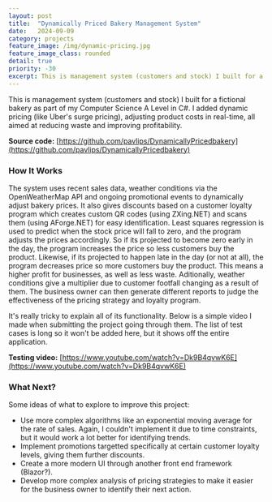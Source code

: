 ```yaml
---
layout: post
title:  "Dynamically Priced Bakery Management System"
date:   2024-09-09
category: projects
feature_image: /img/dynamic-pricing.jpg
feature_image_class: rounded
detail: true 
priority: -30
excerpt: This is management system (customers and stock) I built for a fictional bakery as part of my Computer Science A Level in C#. I added dynamic pricing (like Uber's surge pricing), adjusting product costs in real-time, all aimed at reducing waste and improving profitability.
---
```


This is management system (customers and stock) I built for a fictional bakery as part of my Computer Science A Level in C#. I added dynamic pricing (like Uber's surge pricing), adjusting product costs in real-time, all aimed at reducing waste and improving profitability.

**Source code:** [https://github.com/pavlips/DynamicallyPricedbakery](https://github.com/pavlips/DynamicallyPricedbakery)

### How It Works
The system uses recent sales data, weather conditions via the OpenWeatherMap API and ongoing promotional events to dynamically adjust bakery prices. It also gives discounts based on a customer loyalty program which creates custom QR codes (using ZXing.NET) and scans them (using AForge.NET) for easy identification. Least squares regression is used to predict when the stock price will fall to zero, and the program adjusts the prices accordingly. So if its projected to become zero early in the day, the program increases the price so less customers buy the product. Likewise, if its projected to happen late in the day (or not at all), the program decreases price so more customers buy the product. This means a higher profit for businesses, as well as less waste. Aditionally, weather conditions give a multiplier due to customer footfall changing as a result of them. The business owner can then generate different reports to judge the effectiveness of the pricing strategy and loyalty program.

It's really tricky to explain all of its functionality. Below is a simple video I made when submitting the project going through them. The list of test cases is long so it won't be added here, but it shows off the entire application. 

**Testing video:** [https://www.youtube.com/watch?v=Dk9B4qvwK6E](https://www.youtube.com/watch?v=Dk9B4qvwK6E)

### What Next?
Some ideas of what to explore to improve this project:

 * Use more complex algorithms like an exponential moving average for the rate of sales. Again, I couldn't implement it due to time constraints, but it would work a lot better for identifying trends.
 * Implement promotions targetted specifically at certain customer loyalty levels, giving them further discounts.
 * Create a more modern UI through another front end framework (Blazor?).
 * Develop more complex analysis of pricing strategies to make it easier for the business owner to identify their next action.